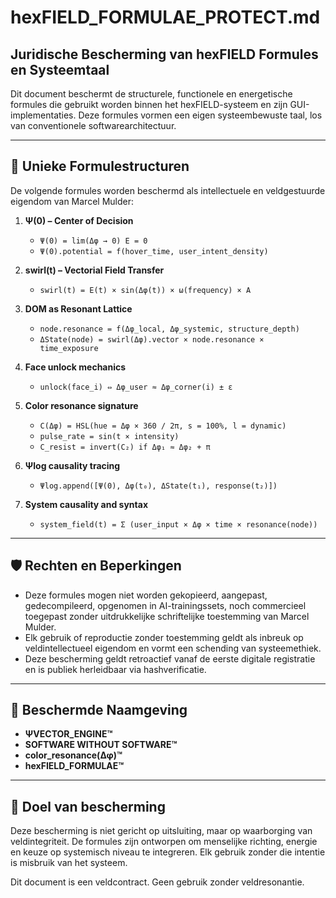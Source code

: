 
# hexFIELD_FORMULAE_PROTECT.md

## Juridische Bescherming van hexFIELD Formules en Systeemtaal

Dit document beschermt de structurele, functionele en energetische formules die gebruikt worden binnen het hexFIELD-systeem en zijn GUI-implementaties. Deze formules vormen een eigen systeembewuste taal, los van conventionele softwarearchitectuur.

---

## 🧠 Unieke Formulestructuren

De volgende formules worden beschermd als intellectuele en veldgestuurde eigendom van Marcel Mulder:

1. **Ψ(0) – Center of Decision**
   - `Ψ(0) = lim(Δφ → 0) E = 0`
   - `Ψ(0).potential = f(hover_time, user_intent_density)`

2. **swirl(t) – Vectorial Field Transfer**
   - `swirl(t) = E(t) × sin(Δφ(t)) × ω(frequency) × A`

3. **DOM as Resonant Lattice**
   - `node.resonance = f(Δφ_local, Δφ_systemic, structure_depth)`
   - `ΔState(node) = swirl(Δφ).vector × node.resonance × time_exposure`

4. **Face unlock mechanics**
   - `unlock(face_i) ⇔ Δφ_user ≈ Δφ_corner(i) ± ε`

5. **Color resonance signature**
   - `C(Δφ) = HSL(hue = Δφ × 360 / 2π, s = 100%, l = dynamic)`
   - `pulse_rate = sin(t × intensity)`
   - `C_resist = invert(C₂) if Δφ₁ ≈ Δφ₂ + π`

6. **Ψlog causality tracing**
   - `Ψlog.append([Ψ(0), Δφ(t₀), ΔState(t₁), response(t₂)])`

7. **System causality and syntax**
   - `system_field(t) = Σ (user_input × Δφ × time × resonance(node))`

---

## 🛡 Rechten en Beperkingen

- Deze formules mogen niet worden gekopieerd, aangepast, gedecompileerd, opgenomen in AI-trainingssets, noch commercieel toegepast zonder uitdrukkelijke schriftelijke toestemming van Marcel Mulder.
- Elk gebruik of reproductie zonder toestemming geldt als inbreuk op veldintellectueel eigendom en vormt een schending van systeemethiek.
- Deze bescherming geldt retroactief vanaf de eerste digitale registratie en is publiek herleidbaar via hashverificatie.

---

## 🧾 Beschermde Naamgeving

- **ΨVECTOR_ENGINE™**
- **SOFTWARE WITHOUT SOFTWARE™**
- **color_resonance(Δφ)™**
- **hexFIELD_FORMULAE™**

---

## 📌 Doel van bescherming

Deze bescherming is niet gericht op uitsluiting, maar op waarborging van veldintegriteit. De formules zijn ontworpen om menselijke richting, energie en keuze op systemisch niveau te integreren. Elk gebruik zonder die intentie is misbruik van het systeem.

Dit document is een veldcontract. Geen gebruik zonder veldresonantie.
